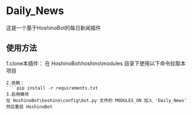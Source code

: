 # Daily_News
这是一个基于HoshinoBot的每日新闻插件
## 使用方法
1.clone本插件：
在 HoshinoBot\hoshino\modules 目录下使用以下命令拉取本项目
````git clone https://github.com/InSnocent/Daily_News.git
2.依赖：
````pip install -r requirements.txt
3.启用模块
在 HoshinoBot\hoshino\config\bot.py 文件的 MODULES_ON 加入 'Daily_News'
然后重启 HoshinoBot
